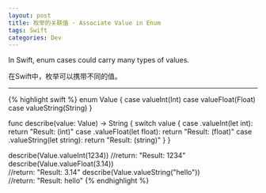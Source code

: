 ```yaml
---
layout: post
title: 枚举的关联值 · Associate Value in Enum
tags: Swift
categories: Dev
---
```


In Swift, enum cases could carry many types of values.

在Swift中，枚举可以携带不同的值。

---

{% highlight swift %}
enum Value {
    case valueInt(Int)
    case valueFloat(Float)
    case valueString(String)
}

func describe(value: Value) -> String {
    switch value {
    case .valueInt(let int):
        return "Result: \(int)"
    case .valueFloat(let float):
        return "Result: \(float)"
    case .valueString(let string):
        return "Result: \(string)"
    }
}

describe(Value.valueInt(1234))
//return: "Result: 1234"
describe(Value.valueFloat(3.14))         
//return: "Result: 3.14"
describe(Value.valueString("hello"))     
//return: "Result: hello"
{% endhighlight %}
